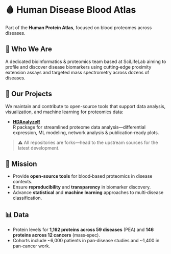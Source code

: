 # 🩸 Human Disease Blood Atlas  
Part of the **Human Protein Atlas**, focused on blood proteomes across diseases.

## 🧬 Who We Are  
A dedicated bioinformatics & proteomics team based at SciLifeLab aiming to profile and discover disease biomarkers using cutting‑edge proximity extension assays and targeted mass spectrometry across dozens of diseases.

## 📂 Our Projects  
We maintain and contribute to open-source tools that support data analysis, visualization, and machine learning for proteomics data:

- **[HDAnalyzeR](https://github.com/HDA1472/HDAnalyzeR)**  
  R package for streamlined proteome data analysis—differential expression, ML modeling, network analysis & publication‑ready plots.

> ⚠️ All repositories are forks—head to the upstream sources for the latest development.

## 🎯 Mission  
- Provide **open‑source tools** for blood‑based proteomics in disease contexts.
- Ensure **reproducibility** and **transparency** in biomarker discovery.
- Advance **statistical** and **machine learning** approaches to multi‑disease classification.

## 📊 Data  
- Protein levels for **1,162 proteins across 59 diseases** (PEA) and **146 proteins across 12 cancers** (mass‑spec).
- Cohorts include ~6,000 patients in pan‑disease studies and ~1,400 in pan‑cancer work.
